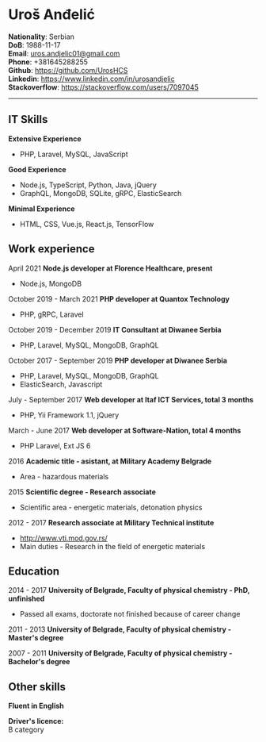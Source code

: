 Uroš Anđelić
=====================
**Nationality**: Serbian  
**DoB**: 1988-11-17  
**Email**: uros.andjelic01@gmail.com  
**Phone**: +381645288255  
**Github**: https://github.com/UrosHCS  
**Linkedin**: https://www.linkedin.com/in/urosandjelic  
**Stackoverflow**: https://stackoverflow.com/users/7097045  
***
IT Skills
-----
**Extensive Experience**   
- PHP, Laravel, MySQL, JavaScript  

**Good Experience**
- Node.js, TypeScript, Python, Java, jQuery
- GraphQL, MongoDB, SQLite, gRPC, ElasticSearch  

**Minimal Experience**
- HTML, CSS, Vue.js, React.js, TensorFlow 

Work experience
-----
April 2021 **Node.js developer at Florence Healthcare, present**  
- Node.js, MongoDB  

October 2019 - March 2021 **PHP developer at Quantox Technology**  
- PHP, gRPC, Laravel  

October 2019 - December 2019 **IT Consultant at Diwanee Serbia**  
- PHP, Laravel, MySQL, MongoDB, GraphQL  

October 2017 - September 2019 **PHP developer at Diwanee Serbia**  
- PHP, Laravel, MySQL, MongoDB, GraphQL  
- ElasticSearch, Javascript  

July - September 2017 **Web developer at Itaf ICT Services, total 3 months**  
-	PHP, Yii Framework 1.1, jQuery

March - June 2017 **Web developer at Software-Nation, total 4 months**  
-	PHP Laravel, Ext JS 6

2016 **Academic title - asistant, at Military Academy Belgrade**  
- Area - hazardous materials  

2015 **Scientific degree - Research associate**  
- Scientific area - energetic materials, detonation physics

2012 - 2017 **Research associate at Military Technical institute**  
- http://www.vti.mod.gov.rs/  
- Main duties - Research in the field of energetic materials  

Education
-----
2014 - 2017 **University of Belgrade, Faculty of physical chemistry - PhD, unfinished**  
- Passed all exams, doctorate not finished because of career change

2011 - 2013 **University of Belgrade, Faculty of physical chemistry - Master's degree**

2007 - 2011 **University of Belgrade, Faculty of physical chemistry - Bachelor's degree**

Other skills
-----

**Fluent in English**  

**Driver's licence:**  
B category  
